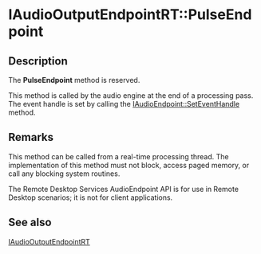 # IAudioOutputEndpointRT::PulseEndpoint

## Description

The **PulseEndpoint** method is reserved.

This method is called by the audio engine at the end of a processing pass. The event handle is set by calling the [IAudioEndpoint::SetEventHandle](https://learn.microsoft.com/windows/desktop/api/audioengineendpoint/nf-audioengineendpoint-iaudioendpoint-seteventhandle) method.

## Remarks

This method can be called from a real-time processing thread. The
implementation of this method must not block, access paged memory, or call any blocking system routines.

The Remote Desktop Services AudioEndpoint API is for use in Remote Desktop scenarios; it is not for client applications.

## See also

[IAudioOutputEndpointRT](https://learn.microsoft.com/windows/desktop/api/audioengineendpoint/nn-audioengineendpoint-iaudiooutputendpointrt)